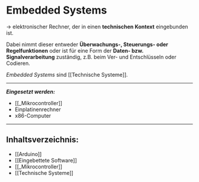 # Embedded Systems

-> elektronischer Rechner, der in einen **technischen Kontext** eingebunden ist.

Dabei nimmt dieser entweder **Überwachungs-, Steuerungs- oder Regelfunktionen** oder ist für eine Form der **Daten- bzw. Signalverarbeitung** zuständig, z.B. beim Ver- und Entschlüsseln oder Codieren.

*Embedded Systems* sind [[Technische Systeme]].

-------------------------------------

***Eingesetzt werden:***

 * [[_Mikrocontroller]]
 * Einplatinenrechner
 * x86-Computer

-----------------------------------------------------------

## Inhaltsverzeichnis:

* [[Arduino]]
* [[Eingebettete Software]]
* [[_Mikrocontroller]]
* [[Technische Systeme]]




